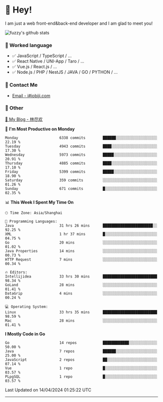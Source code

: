 # 👋 Hey!

I am just a web front-end&back-end developer and I am glad to meet you!

![fuzzy's github stats](https://github-readme-stats.vercel.app/api?username=JaydenForYou&&show_icons=true&&title_color=1abc9c&&icon_color=1abc9c)


### 📝 Worked language

- ✅ JavaScript / TypeScript / ...
- ✅ React Native / UNI-App / Taro / ...
- ✅ Vue.js / React.js / ...
- ✅ Node.js / PHP / NestJS / JAVA / GO / PYTHON / ...

### 📮 Contact Me

- [Email - i#iobiji.com](mailto:i@iobiji.com)


### 🤪 Other

[📌 My Blog - 林尽欢](https://iobiji.com)

<!--START_SECTION:waka-->
📅 **I'm Most Productive on Monday** 

```text
Monday                   6338 commits        ██████░░░░░░░░░░░░░░░░░░░   22.19 % 
Tuesday                  4943 commits        ████░░░░░░░░░░░░░░░░░░░░░   17.30 % 
Wednesday                5973 commits        █████░░░░░░░░░░░░░░░░░░░░   20.91 % 
Thursday                 4885 commits        ████░░░░░░░░░░░░░░░░░░░░░   17.10 % 
Friday                   5399 commits        █████░░░░░░░░░░░░░░░░░░░░   18.90 % 
Saturday                 359 commits         ░░░░░░░░░░░░░░░░░░░░░░░░░   01.26 % 
Sunday                   671 commits         █░░░░░░░░░░░░░░░░░░░░░░░░   02.35 % 
```


📊 **This Week I Spent My Time On** 

```text
🕑︎ Time Zone: Asia/Shanghai

💬 Programming Languages: 
Java                     31 hrs 26 mins      ███████████████████████░░   92.25 % 
XML                      1 hr 37 mins        █░░░░░░░░░░░░░░░░░░░░░░░░   04.75 % 
Go                       20 mins             ░░░░░░░░░░░░░░░░░░░░░░░░░   01.02 % 
Java Properties          14 mins             ░░░░░░░░░░░░░░░░░░░░░░░░░   00.73 % 
HTTP Request             7 mins              ░░░░░░░░░░░░░░░░░░░░░░░░░   00.34 % 

🔥 Editors: 
Intellijidea             33 hrs 30 mins      █████████████████████████   98.34 % 
GoLand                   28 mins             ░░░░░░░░░░░░░░░░░░░░░░░░░   01.41 % 
DataGrip                 4 mins              ░░░░░░░░░░░░░░░░░░░░░░░░░   00.24 % 

💻 Operating System: 
Linux                    33 hrs 35 mins      █████████████████████████   98.59 % 
Mac                      28 mins             ░░░░░░░░░░░░░░░░░░░░░░░░░   01.41 % 
```

**I Mostly Code in Go** 

```text
Go                       14 repos            ████████████░░░░░░░░░░░░░   50.00 % 
Java                     7 repos             ██████░░░░░░░░░░░░░░░░░░░   25.00 % 
JavaScript               2 repos             ██░░░░░░░░░░░░░░░░░░░░░░░   07.14 % 
Vue                      1 repo              █░░░░░░░░░░░░░░░░░░░░░░░░   03.57 % 
PLpgSQL                  1 repo              █░░░░░░░░░░░░░░░░░░░░░░░░   03.57 % 
```




 Last Updated on 14/04/2024 01:25:22 UTC
<!--END_SECTION:waka-->
---
